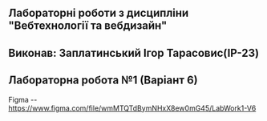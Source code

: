 ## Лабораторні роботи з дисципліни "Вебтехнології та вебдизайн"

## Виконав: Заплатинський Ігор Тарасовис(ІР-23)
## Лабораторна робота №1 (Варіант 6)

Figma -- https://www.figma.com/file/wmMTQTdBymNHxX8ew0mG45/LabWork1-V6

